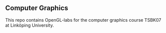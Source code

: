 ## Computer Graphics
This repo contains OpenGL-labs for the computer graphics course TSBK07 at Linköping University.
